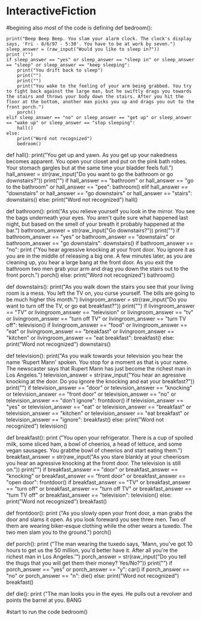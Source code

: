 # InteractiveFiction
#begining also most of the code is defining
def bedroom():
    
    print("Beep Beep Beep. You slam your alarm clock. The clock's display says, 'Fri - 8/6/97 - 5:30'. You have to be at work by seven.")
    sleep_answer = (raw_input("Would you like to sleep in?"))
    print ("")
    if sleep_answer == "yes" or sleep_answer == "sleep in" or sleep_answer == "sleep" or sleep_answer == "keep sleeping":
        print("You drift back to sleep")
        print("")
        print("")
        print("You wake to the feeling of your arm being grabbed. You try to fight back against the large man, but he swiftly drags you towards the stairs and throws your body down the stairs. After you hit the floor at the bottom, another man picks you up and drags you out to the front porch.")
        porch()
    elif sleep_answer == "no" or sleep_answer == "get up" or sleep_answer == "wake up" or sleep_answer == "stop sleeping":
        hall()
    else:
        print("Word not recognized")
        bedroom()

def hall():
    print("You get up and yawn. As you get up your nakedness becomes apparent. You open your closet and put on the pink bath robes. Your stomach gargles but at the same time your bladder feels full.")
    hall_answer = str(raw_input("Do you want to go the bathroom or go downstairs?"))
    print("")
    if hall_answer == "bathroom" or hall_answer == "go to the bathroom" or hall_answer == "pee":
        bathroom()
    elif hall_answer == "downstairs" or hall_answer == "go downstairs" or hall_answer == "stairs":
        downstairs()
    else:
         print("Word not recognized")
         hall()

def bathroom():
    print("As you relieve yourself you look in the mirror. You see the bags underneath your eyes. You aren't quite sure what happened last night, but based on the smell of your breath it probably happened at the bar.")
    bathroom_answer = str(raw_input("Go downstairs?"))
    print("")
    if bathroom_answer == "yes" or bathroom_answer ==  "downstairs" or bathroom_answer ==  "go downstairs":
        downstairs()
    if bathroom_answer == "no":
        print ("You hear agressive knocking at your front door. You ignore it as you are in the middle of releasing a big one. A few minutes later, as you are cleaning up, you hear a large bang at the front door. As you exit the bathroom two men grab your arm and drag you down the stairs out to the front porch.")
        porch()
    else:
        print("Word not recognized")
        bathroom()

def downstairs():
    print("As you walk down the stairs you see that your living room is a mess. You left the TV on, you curse yourself. The bills are going to be much higher this month.")
    livingroom_answer = str(raw_input("Do you want to turn off the TV, or go eat breakfast?"))
    print("")
    if livingroom_answer == "TV" or livingroom_answer ==  "television" or livingroom_answer ==  "tv" or livingroom_answer ==  "turn off TV" or livingroom_answer ==  "turn TV off":
        television()
    if livingroom_answer == "food" or livingroom_answer ==  "eat" or livingroom_answer ==  "breakfast" or livingroom_answer ==  "kitchen" or livingroom_answer ==  "eat breakfast":
        breakfast()
    else:
        print("Word not recognized")
        downstairs()

def television():
    print("As you walk towards your television you hear the name 'Rupert Mann' spoken. You stop for a moment as that is your name. The newscaster says that Rupert Mann has just become the richest man in Los Angeles.")
    television_answer = str(raw_input("You hear an agressive knocking at the door. Do you ignore the knocking and eat your breakfast?"))
    print("")
    if television_answer == "door" or television_answer == "knocking" or television_answer == "front door" or television_answer == "no" or television_answer == "don't ignore":
        frontdoor()
    if television_answer == "yes" or television_answer == "eat" or television_answer == "breakfast" or television_answer == "kitchen" or television_answer == "eat breakfast" or television_answer == "ignore":
        breakfast()
    else:
        print("Word not recognized")
        television()
       
def breakfast():
    print ("You open your refrigerator. There is a cup of spoiled milk, some sliced ham, a bowl of cheerios, a head of lettuce, and some vegan sausages. You grabthe bowl of cheerios and start eating them.")   
    breakfast_answer = str(raw_input("As you stare blankly at your cheeriosm you hear an agressive knocking at the fromt door. The television is still on."))
    print("")
    if breakfast_answer == "door" or  breakfast_answer == "knocking" or  breakfast_answer == "front door" or  breakfast_answer == "open door":
        frontdoor()
    if breakfast_answer == "TV" or  breakfast_answer == "turn off" or breakfast_answer == "turn off TV" or breakfast_answer == "turn TV off" or breakfast_answer == "television":
        television()
    else:
        print("Word not recognized")
        breakfast()
      
def frontdoor(): 
    print ("As you slowly open your front door, a man grabs the door and slams it open. As you look foreward you see three men. Two of them are wearing biker-esque clothing while the other wears a tuxedo. The two men slam you to the ground.") 
    porch()
        
def porch():
    print ("The man wearing the tuxedo says, 'Mann, you've got 10 hours to get us the 50 million, you'd better have it. After all you're the richest man in Los Angeles.'")
    porch_answer = str(raw_input("Do you tell the thugs that you will get them their money? Yes/No?"))
    print("")
    if porch_answer == "yes" or porch_answer == "y":
        car()
    if porch_answer == "no" or porch_answer == "n":
        die()
    else:
        print("Word not recognized")
        breakfast()
      
def die():
    print ("The man looks you in the eyes. He pulls out a revolver and points the barrel at you. BANG
    
    
    
#start to run the code
bedroom()
